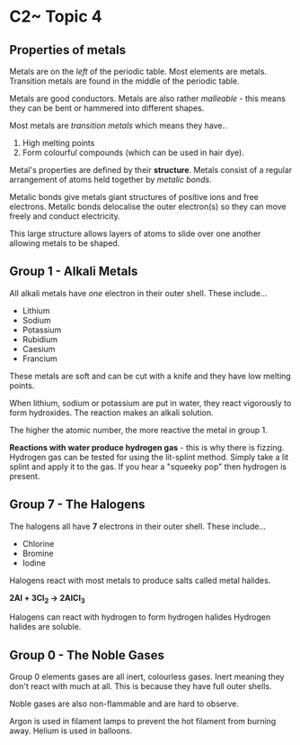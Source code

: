 # C2~ Topic 4

## Properties of metals
Metals are on the *left* of the periodic table. Most elements are metals. Transition metals are found in the middle of the periodic table.

Metals are good conductors. Metals are also rather *malleable* - this means they can be bent or hammered into different shapes.

Most metals are *transition metals* which means they have..
1. High melting points
2. Form colourful compounds (which can be used in hair dye).

Metal's properties are defined by their **structure**. Metals consist of a regular arrangement of atoms held together by *metalic bonds*.

Metalic bonds give metals giant structures of positive ions and free electrons. Metalic bonds delocalise the outer electron(s) so they can move freely and conduct electricity.

This large structure allows layers of atoms to slide over one another allowing metals to be shaped.

## Group 1 - Alkali Metals
All alkali metals have *one* electron in their outer shell. These include...
* Lithium
* Sodium
* Potassium
* Rubidium
* Caesium
* Francium

These metals are soft and can be cut with a knife and they have low melting points.

When lithium, sodium or potassium are put in water, they react vigorously to form hydroxides. The reaction makes an alkali solution.

The higher the atomic number, the more reactive the metal in group 1.

**Reactions with water produce hydrogen gas** - this is why there is fizzing. Hydrogen gas can be tested for using the lit-splint method. Simply take a lit splint and apply it to the gas. If you hear a "squeeky pop" then hydrogen is present.

## Group 7 - The Halogens
The halogens all have **7** electrons in their outer shell. These include...
  * Chlorine
  * Bromine
  * Iodine

Halogens react with most metals to produce salts called metal halides.

**2Al + 3Cl<sub>2</sub> -> 2AlCl<sub>3</sub>**

Halogens can react with hydrogen to form hydrogen halides
Hydrogen halides are soluble.

## Group 0 - The Noble Gases
Group 0 elements gases are all inert, colourless gases.
Inert meaning they don't react with much at all. This is because they have full outer shells.

Noble gases are also non-flammable and are hard to observe.

Argon is used in filament lamps to prevent the hot filament from burning away. Helium is used in balloons.
